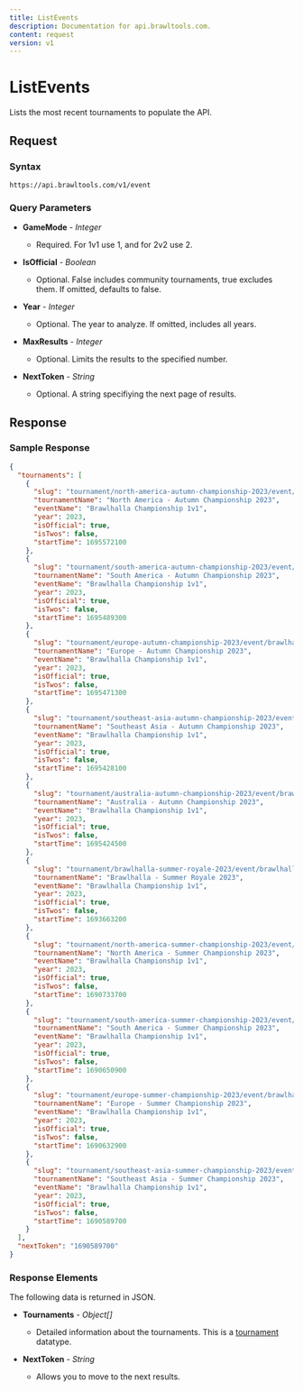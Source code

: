 ```yaml
---
title: ListEvents
description: Documentation for api.brawltools.com.
content: request
version: v1
---
```


# ListEvents

Lists the most recent tournaments to populate the API.

## Request

### Syntax

`https://api.brawltools.com/v1/event`

### Query Parameters

- **GameMode** - _Integer_
  - Required. For 1v1 use 1, and for 2v2 use 2.

- **IsOfficial** - _Boolean_
  - Optional. False includes community tournaments, true excludes them. If omitted, defaults to false.

- **Year** - _Integer_
  - Optional. The year to analyze. If omitted, includes all years.

- **MaxResults** - _Integer_
  - Optional. Limits the results to the specified number.

- **NextToken** - _String_
  - Optional. A string specifiying the next page of results.

## Response

### Sample Response

```json
{
  "tournaments": [
    {
      "slug": "tournament/north-america-autumn-championship-2023/event/brawlhalla-championship-1v1",
      "tournamentName": "North America - Autumn Championship 2023",
      "eventName": "Brawlhalla Championship 1v1",
      "year": 2023,
      "isOfficial": true,
      "isTwos": false,
      "startTime": 1695572100
    },
    {
      "slug": "tournament/south-america-autumn-championship-2023/event/brawlhalla-championship-1v1",
      "tournamentName": "South America - Autumn Championship 2023",
      "eventName": "Brawlhalla Championship 1v1",
      "year": 2023,
      "isOfficial": true,
      "isTwos": false,
      "startTime": 1695489300
    },
    {
      "slug": "tournament/europe-autumn-championship-2023/event/brawlhalla-championship-1v1",
      "tournamentName": "Europe - Autumn Championship 2023",
      "eventName": "Brawlhalla Championship 1v1",
      "year": 2023,
      "isOfficial": true,
      "isTwos": false,
      "startTime": 1695471300
    },
    {
      "slug": "tournament/southeast-asia-autumn-championship-2023/event/brawlhalla-championship-1v1",
      "tournamentName": "Southeast Asia - Autumn Championship 2023",
      "eventName": "Brawlhalla Championship 1v1",
      "year": 2023,
      "isOfficial": true,
      "isTwos": false,
      "startTime": 1695428100
    },
    {
      "slug": "tournament/australia-autumn-championship-2023/event/brawlhalla-championship-1v1",
      "tournamentName": "Australia - Autumn Championship 2023",
      "eventName": "Brawlhalla Championship 1v1",
      "year": 2023,
      "isOfficial": true,
      "isTwos": false,
      "startTime": 1695424500
    },
    {
      "slug": "tournament/brawlhalla-summer-royale-2023/event/brawlhalla-championship-1v1",
      "tournamentName": "Brawlhalla - Summer Royale 2023",
      "eventName": "Brawlhalla Championship 1v1",
      "year": 2023,
      "isOfficial": true,
      "isTwos": false,
      "startTime": 1693663200
    },
    {
      "slug": "tournament/north-america-summer-championship-2023/event/brawlhalla-championship-1v1",
      "tournamentName": "North America - Summer Championship 2023",
      "eventName": "Brawlhalla Championship 1v1",
      "year": 2023,
      "isOfficial": true,
      "isTwos": false,
      "startTime": 1690733700
    },
    {
      "slug": "tournament/south-america-summer-championship-2023/event/brawlhalla-championship-1v1",
      "tournamentName": "South America - Summer Championship 2023",
      "eventName": "Brawlhalla Championship 1v1",
      "year": 2023,
      "isOfficial": true,
      "isTwos": false,
      "startTime": 1690650900
    },
    {
      "slug": "tournament/europe-summer-championship-2023/event/brawlhalla-championship-1v1",
      "tournamentName": "Europe - Summer Championship 2023",
      "eventName": "Brawlhalla Championship 1v1",
      "year": 2023,
      "isOfficial": true,
      "isTwos": false,
      "startTime": 1690632900
    },
    {
      "slug": "tournament/southeast-asia-summer-championship-2023/event/brawlhalla-championship-1v1",
      "tournamentName": "Southeast Asia - Summer Championship 2023",
      "eventName": "Brawlhalla Championship 1v1",
      "year": 2023,
      "isOfficial": true,
      "isTwos": false,
      "startTime": 1690589700
    }
  ],
  "nextToken": "1690589700"
}
```

### Response Elements

The following data is returned in JSON.

- **Tournaments** - _Object[]_
  - Detailed information about the tournaments. This is a <a href="../../datatypes/tournament">tournament</a> datatype.

- **NextToken** - _String_
  - Allows you to move to the next results.
